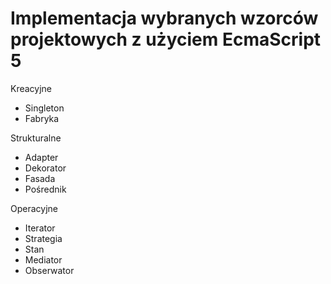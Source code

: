 # Implementacja wybranych wzorców projektowych z użyciem EcmaScript 5

Kreacyjne
- Singleton
- Fabryka

Strukturalne
- Adapter
- Dekorator
- Fasada
- Pośrednik


Operacyjne
- Iterator
- Strategia
- Stan
- Mediator
- Obserwator
